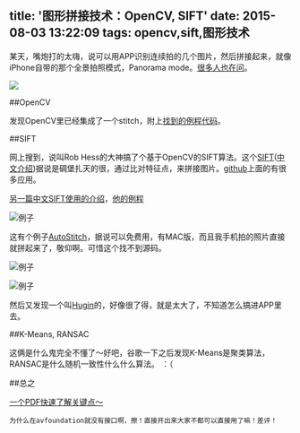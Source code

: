 title: '图形拼接技术：OpenCV, SIFT'
date: 2015-08-03 13:22:09
tags: opencv,sift,图形技术
---
某天，嘴炮打的太嗨，说可以用APP识别连续拍的几个图片，然后拼接起来，就像iPhone自带的那个全景拍照模式，Panorama mode。[很多人也在问](http://stackoverflow.com/questions/14062932/libraries-to-capture-panorama-in-ios-6)。

![](https://github.com/foundry/OpenCVSwiftStitch/raw/meta/meta/example.big.jpg)

##OpenCV

发现OpenCV里已经集成了一个stitch，附上[找到的例程代码](https://github.com/foundry/OpenCVStitch)。

##SIFT

网上搜到，说叫Rob Hess的大神搞了个基于OpenCV的SIFT算法。这个[SIFT](https://en.wikipedia.org/wiki/Scale-invariant_feature_transform)([中文介绍](http://blog.csdn.net/pi9nc/article/details/9251387))据说是碉堡扎天的很，通过比对特征点，来拼接图片。[github](https://github.com/search?l=C%2B%2B&o=desc&q=SIFT&s=stars&type=Repositories&utf8=%E2%9C%93)上面的有很多应用。

[另一篇中文SIFT使用的介绍](http://ppwwyyxx.com/2013/SIFT-and-Image-Stiching/)，[他的例程](http://github.com/ppwwyyxx/panorama)

![例子](https://github.com/ppwwyyxx/panorama/raw/master/results/small/apartment.jpg)


这有个例子[AutoStitch](http://www.cs.bath.ac.uk/brown/autostitch/autostitch.html)，据说可以免费用，有MAC版，而且我手机拍的照片直接就拼起来了，敬仰啊。可惜这个找不到源码。

![例子](http://www.cs.bath.ac.uk/brown/autostitch/half950.jpg)

![例子](http://www.cs.bath.ac.uk/brown/autostitch/serratus950.jpg)


然后又发现一个叫[Hugin](http://hugin.sourceforge.net/)的，好像很了得，就是太大了，不知道怎么搞进APP里去。

##K-Means, RANSAC

这俩是什么鬼完全不懂了～好吧，谷歌一下之后发现K-Means是聚类算法，RANSAC是什么随机一致性什么什么算法。  ：（



##总之

[一个PDF快速了解关键点～](http://mi.eng.cam.ac.uk/~cipolla/lectures/4F12/Slides/4F12-ImageStitching.pdf)

`为什么在avfoundation就没有接口啊，擦！直接开出来大家不都可以直接用了嘛！差评！`

